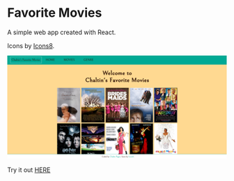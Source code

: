 # Favorite Movies

A simple web app created with React.

Icons by [Icons8](https://icons8.com/).

![Screenshot](/media/fav-movies-screen-1.png)

Try it out [HERE](https://9yxzpv3jvp.codesandbox.io/)